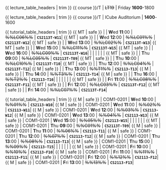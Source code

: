 <span id="lectures-s1">

{{ lecture_table_headers | trim }}
{{ course }}/T | ~~LT19~~ | Friday **1600**-1800
</span>

<span id="lectures-s2">

{{ lecture_table_headers | trim }}
{{ course }}/T | ICube Auditorium | **1400**-1600
</span>

<span id="tutorials-s1">

{{ tutorial_table_headers | trim }}
{{ MT | safe }} | | **W**ed  **11**:00 | ~~%%LC06%%~~ | **`CS2113T-W11`**|
{{ MT | safe }} | | **W**ed  **12**:00 | ~~%%LC01%%~~ | **`CS2113T-W12`**|
{{ MT | safe }} | | **W**ed  **13**:00 | ~~%%LC02%%~~ | **`CS2113T-W13`**|
{{ MT | safe }} | | **W**ed  **15**:00 | ~~%%LC11%%~~ | **`CS2113T-W15`**|
{{ MT | safe }} | | **W**ed  **16**:00 | ~~%%LC09%%~~ | **`CS2113T-W16`**|
 | | | | | |
{{ MT | safe }} | | **T**hu  **09**:00 | ~~%%LC05%%~~ | **`CS2113T-T09`**|
{{ MT | safe }} | | **T**hu  **10**:00 | ~~%%LC10%%~~ | **`CS2113T-T10`**|
{{ MT | safe }} | | **T**hu  **12**:00 | ~~%%LC04%%~~ | **`CS2113T-T12`**|
{{ M | safe }} | | **T**hu  **13**:00 | ~~%%T1%%~~ | **`CS2113-T13`**|
{{ M | safe }} | | **T**hu  **14**:00 | ~~%%T3%%~~ | **`CS2113-T14`**|
{{ M | safe }} | | **T**hu  **16**:00 | ~~%%T2%%~~ | **`CS2113-T16`**|
 | | | | | |
{{ MT | safe }} | | **F**ri  **11**:00 | ~~%%LC08%%~~ | **`CS2113T-F11`**|
{{ MT | safe }} | | **F**ri  **12**:00 | ~~%%LC03%%~~ | **`CS2113T-F12`**|
{{ MT | safe }} | | **F**ri  **14**:00 | ~~%%LC07%%~~ | **`CS2113T-F14`**|
</span>

<span id="tutorials-s2">

{{ tutorial_table_headers | trim }}
{{ M | safe }} | COM1-0201 | **W**ed  **10**:00 | ~~%%01%%~~ | **`CS2113-W10`**|
{{ M | safe }} | COM1-0201 | **W**ed  **11**:00 | ~~%%02%%~~ | **`CS2113-W11`**|
{{ M | safe }} | COM1-0201 | **W**ed  **12**:00 | ~~%%03%%~~ | **`CS2113-W12`**|
{{ M | safe }} | COM1-0201 | **W**ed  **13**:00 | ~~%%04%%~~ | **`CS2113-W13`**|
{{ M | safe }} | COM1-0201 | **W**ed  **15**:00 | ~~%%05%%~~ | **`CS2113-W15`**|
 | | | | | |
{{ MT | safe }} | COM1-0201 | **T**hu  **09**:00 | ~~%%C01%%~~ | **`CS2113T-T09`**|
{{ M | safe }} | COM1-0201 | **T**hu  **11**:00 | ~~%%06%%~~ | **`CS2113-T11`**|
{{ M | safe }} | COM1-0201 | **T**hu  **12**:00 | ~~%%07%%~~ | **`CS2113-T12`**|
{{ M | safe }} | COM1-0201 | **T**hu  **13**:00 | ~~%%08%%~~ | **`CS2113-T13`**|
{{ M | safe }} | COM1-0201 | **T**hu  **15**:00 | ~~%%09%%~~ | **`CS2113-T15`**|
 | | | | | |
{{ M | safe }} | COM1-0201 | **F**ri  **10**:00 | ~~%%10%%~~ | **`CS2113-F10`**|
{{ M | safe }} | COM1-0201 | **F**ri  **11**:00 | ~~%%11%%~~ | **`CS2113-F11`**|
{{ M | safe }} | COM1-0201 | **F**ri  **12**:00 | ~~%%12%%~~ | **`CS2113-F12`**|
{{ M | safe }} | COM1-0201 | **F**ri  **13**:00 | ~~%%13%%~~ | **`CS2113-F13`**|
</span>
